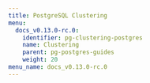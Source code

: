 ```yaml
---
title: PostgreSQL Clustering
menu:
  docs_v0.13.0-rc.0:
    identifier: pg-clustering-postgres
    name: Clustering
    parent: pg-postgres-guides
    weight: 20
menu_name: docs_v0.13.0-rc.0
---
```


